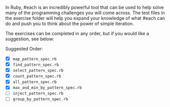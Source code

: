 In Ruby, #each is an incredibly powerful tool that can be used to help solve many of the programming challenges you will come across.  The test files in the exercise folder will help you expand your knowledge of what #each can do and push you to think about the power of simple iteration.

The exercises can be completed in any order, but if you would like a suggestion, see below:

Suggested Order:

* [x] `map_pattern_spec.rb`
* [x] `find_pattern_spec.rb`
* [x] `select_pattern_spec.rb`
* [x] `count_pattern_spec.rb`
* [x] `all_pattern_spec.rb`
* [x] `max_and_min_by_pattern_spec.rb`
* [ ] `inject_pattern_spec.rb`
* [ ] `group_by_pattern_spec.rb`
